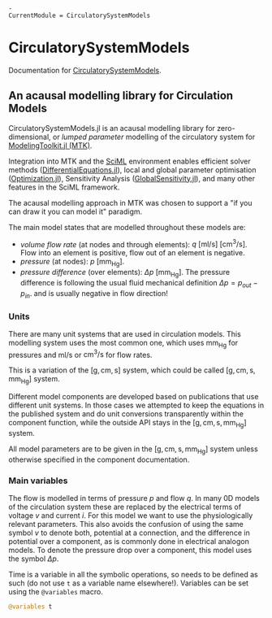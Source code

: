 ```@meta
-
CurrentModule = CirculatorySystemModels
```

# CirculatorySystemModels

Documentation for [CirculatorySystemModels](https://github.com/TS-CUBED/CirculatorySystemModels.jl).

## An acausal modelling library for Circulation Models

CirculatorySystemModels.jl is an acausal modelling library for zero-dimensional, or _lumped parameter_ modelling of the circulatory system for [ModelingToolkit.jl (MTK)](https://github.com/SciML/ModelingToolkit.jl).

Integration into MTK and the [SciML](https://docs.sciml.ai/Overview/stable/) environment enables efficient solver methods ([DifferentialEquations.jl](https://diffeq.sciml.ai/latest/)), local and global parameter optimisation ([Optimization.jl](https://optimization.sciml.ai/stable/)), Sensitivity Analysis ([GlobalSensitivity.jl](https://gsa.sciml.ai/stable/)), and many other features in the SciML framework.

The acausal modelling approach in MTK was chosen to support a "if you can draw it you can model it" paradigm.

The main model states that are modelled throughout these models are:

- _volume flow rate_ (at nodes and through elements): $q\ [\mathrm{ml/s}]\ [\mathrm{cm^{3}/s}]$. Flow into an element is positive, flow out of an element is negative.
- _pressure_ (at nodes): $p\ [\mathrm{mm_{{Hg}}}]$.
- _pressure difference_ (over elements): $\Delta p\ [\mathrm{mm_{{Hg}}}]$. The pressure difference is following the usual fluid mechanical definition $\Delta p = p_{out} - p_{in}$. and is usually negative in flow direction!


### Units

There are many unit systems that are used in circulation models.
This modelling system uses the most common one, which uses $\mathrm{mm_{Hg}}$ for pressures and $\mathrm{ml/s}$ or $\mathrm{cm^3/s}$ for flow rates.

This is a variation of the $\mathrm{[g, cm, s]}$ system, which could be called $\mathrm{[g, cm, s, mm_{Hg}]}$ system.

Different model components are developed based on publications that use different unit systems. In those cases we attempted to keep the equations in the published system and do unit conversions transparently within the component function, while the outside API stays in the $\mathrm{[g, cm, s, mm_{Hg}]}$ system.

All model parameters are to be given in the $\mathrm{[g, cm, s, mm_{Hg}]}$  system unless otherwise specified in the component documentation.

### Main variables

The flow is modelled in terms of pressure $p$ and flow $q$. In many 0D
models of the circulation system these are replaced by the electrical
terms of voltage $v$ and current $i$. For this model we want to use the
physiologically relevant parameters. This also avoids the confusion of
using the same symbol $v$ to denote both, potential at a connection, and
the difference in potential over a component, as is commonly done in
electrical analogon models. To denote the pressure drop over a
component, this model uses the symbol $\Delta p$.

Time is a variable in all the symbolic operations, so needs to be
defined as such (do not use `t` as a variable name elsewhere!). Variables can be set using the `@variables` macro.

```julia
@variables t
```
